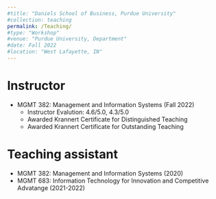 ```yaml
---
#title: "Daniels School of Business, Purdue University"
#collection: teaching
permalink: /Teaching/
#type: "Workshop"
#venue: "Purdue University, Department"
#date: Fall 2022
#location: "West Lafayette, IN"
---
```




Instructor
======
* MGMT 382: Management and Information Systems (Fall 2022)
  * Instructor Evalution: 4.6/5.0, 4.3/5.0
  * Awarded Krannert Certificate for Distinguished Teaching
  * Awarded Krannert Certificate for Outstanding Teaching 

Teaching assistant
======
* MGMT 382: Management and Information Systems (2020) 
* MGMT 683: Information Technology for Innovation and Competitive Advatange (2021-2022)

